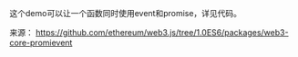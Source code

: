 这个demo可以让一个函数同时使用event和promise，详见代码。


来源：
https://github.com/ethereum/web3.js/tree/1.0ES6/packages/web3-core-promievent
